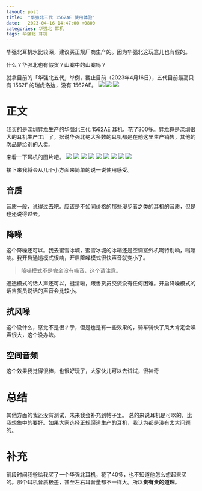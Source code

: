 ```yaml
---
layout: post
title:  "华强北三代 1562AE 使用体验"
date:   2023-04-16 14:47:00 +0800
categories: 华强北 耳机
tags: 华强北 耳机
---
```

华强北耳机水比较深，建议买正规厂商生产的。因为华强北这玩意儿也有假的。

什么？华强北也有假货？山寨中的山寨吗？


就拿目前的「华强北五代」举例，截止目前（2023年4月16日），五代目前最高只有 1562F 的瑞虎洛达，没有 1562AE。
![](https://mcstarrysky.oss-cn-beijing.aliyuncs.com/blog/2023-04-16-1562AE/1.png)
![](https://mcstarrysky.oss-cn-beijing.aliyuncs.com/blog/2023-04-16-1562AE/2.png)
![](https://mcstarrysky.oss-cn-beijing.aliyuncs.com/blog/2023-04-16-1562AE/3.png)

# 正文
我买的是深圳昇龙生产的华强北三代 1562AE 耳机，花了300多。昇龙算是深圳很大的耳机生产工厂了，据说华强北绝大多数的耳机都是在他这里生产销售，其他的次品是给别的人卖。

来看一下耳机的图片吧。
![](https://mcstarrysky.oss-cn-beijing.aliyuncs.com/blog/2023-04-16-1562AE/4.jpeg)
![](https://mcstarrysky.oss-cn-beijing.aliyuncs.com/blog/2023-04-16-1562AE/5.jpeg)
![](https://mcstarrysky.oss-cn-beijing.aliyuncs.com/blog/2023-04-16-1562AE/6.jpeg)
![](https://mcstarrysky.oss-cn-beijing.aliyuncs.com/blog/2023-04-16-1562AE/7.jpeg)
![](https://mcstarrysky.oss-cn-beijing.aliyuncs.com/blog/2023-04-16-1562AE/8.jpeg)
![](https://mcstarrysky.oss-cn-beijing.aliyuncs.com/blog/2023-04-16-1562AE/9.jpg)
![](https://mcstarrysky.oss-cn-beijing.aliyuncs.com/blog/2023-04-16-1562AE/10.PNG)
![](https://mcstarrysky.oss-cn-beijing.aliyuncs.com/blog/2023-04-16-1562AE/11.PNG)
![](https://mcstarrysky.oss-cn-beijing.aliyuncs.com/blog/2023-04-16-1562AE/12.PNG)

接下来我将会从几个小方面来简单的说一说使用感受。

## 音质
音质一般，说得过去吧。应该是不如同价格的那些漫步者之类的耳机的音质，但是也还说得过去。

## 降噪
这个降噪还可以。我去蜜雪冰城，蜜雪冰城的冰箱还是空调室外机啊特别响，嗡嗡响。我开启通透模式很响，开启降噪模式很快声音就变小了。

> 降噪模式不是完全没有噪音，这个请注意。

通透模式的话人声还可以，挺清晰，跟售货员交流没有任何困难。开启降噪模式的话售货员说话的声音会比较小。

## 抗风噪
这个没什么，感觉不是很彳亍，但是也是有一些效果的，骑车骑快了风大肯定会噪声很大，这个没办法。

## 空间音频
这个效果我觉得很棒，也很好玩了，大家伙儿可以去试试，很神奇

# 总结
其他方面的我还没有测试，未来我会补充到帖子里。
总的来说耳机是可以的，比我想象中的要好。如果大家选择正规渠道生产的耳机，我认为都是没有太大问题的。

# 补充
前段时间我爸给我买了一个华强北耳机，花了40多，也不知道他怎么想起来买的。那个耳机音质极差，甚至左右耳音量都不一样大。所以**贵有贵的道理**。